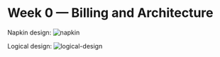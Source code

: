 # Week 0 — Billing and Architecture

Napkin design:
![napkin](https://user-images.githubusercontent.com/17748375/219804010-c7b6e8d5-1105-4f3b-9ea4-69fd6ee497da.png)

Logical design:
![logical-design](https://user-images.githubusercontent.com/17748375/219804053-bf84fb71-f365-4073-8902-982a453080c9.png)
